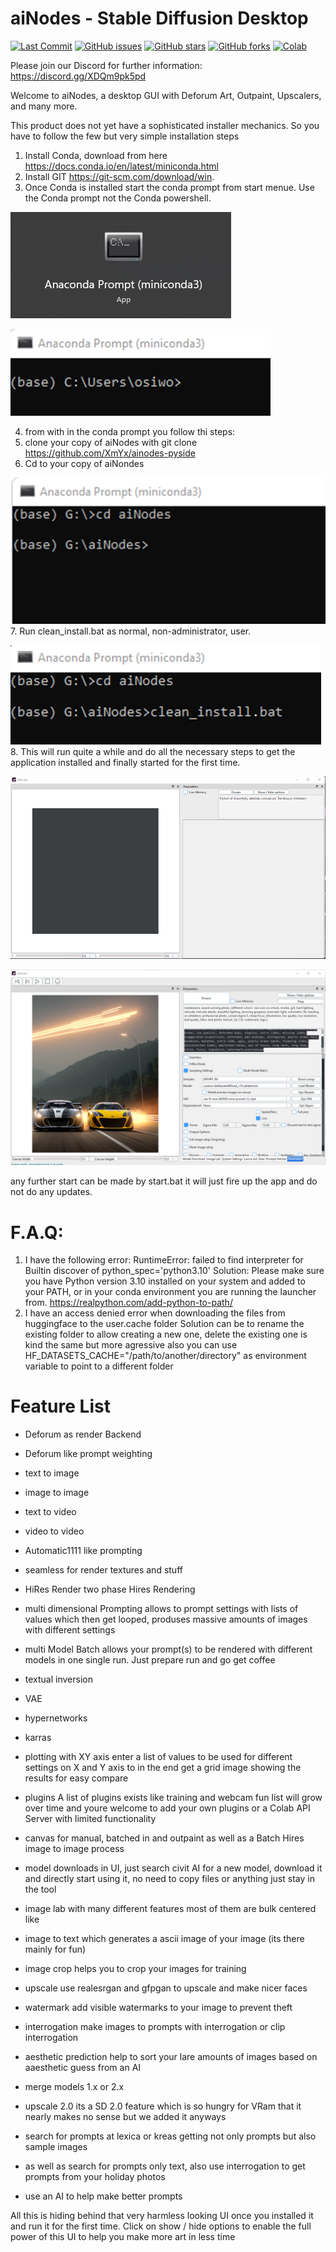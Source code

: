 # aiNodes - Stable Diffusion Desktop

<p align="left">
<a href="https://github.com/XmYx/ainodes-pyside/commits"><img alt="Last Commit" src="https://img.shields.io/github/last-commit/XmYx/ainodes-pyside"></a>
<a href="https://github.com/XmYx/ainodes-pyside/issues"><img alt="GitHub issues" src="https://img.shields.io/github/issues/XmYx/ainodes-pyside"></a>
<a href="https://github.com/XmYx/ainodes-pyside/stargazers"><img alt="GitHub stars" src="https://img.shields.io/github/stars/XmYx/ainodes-pyside"></a>
<a href="https://github.com/XmYx/ainodes-pyside/network"><img alt="GitHub forks" src="https://img.shields.io/github/forks/XmYx/ainodes-pyside"></a>
<a href="https://github.com/XmYx/ainodes-pyside/blob/main/aiNodes_webAPI_colab_v0_0_2_public.ipynb"><img alt="Colab" src="https://colab.research.google.com/assets/colab-badge.svg"></a>  
</p>

Please join our Discord for further information: https://discord.gg/XDQm9pk5pd

Welcome to aiNodes, a desktop GUI with Deforum Art, Outpaint, Upscalers, and many more.

This product does not yet have a sophisticated installer mechanics.
So you have to follow the few but very simple installation steps

1. Install Conda, download from here https://docs.conda.io/en/latest/miniconda.html
2. Install GIT https://git-scm.com/download/win.
3. Once Conda is installed start the conda prompt from start menue. Use the Conda prompt not the Conda powershell.

![img.png](installImages/img_c.png)

![img.png](installImages/img.png)

4. from with in the conda prompt you follow thi steps:
5. clone your copy of aiNodes with git clone https://github.com/XmYx/ainodes-pyside
6. Cd to your copy of aiNondes

![img.png](installImages/img2.png)
7.	Run clean_install.bat as normal, non-administrator, user.

![img.png](installImages/img3.png)
8. This will run quite a while and do all the necessary steps to get the application installed and finally started for the first time.

![img.png](installImages/img4.png)

![img.png](installImages/img_running.png)

any further start can be made by start.bat it will just fire up the app and do not do any updates.

# F.A.Q:

1. I have the following error: RuntimeError: failed to find interpreter for Builtin discover of python_spec='python3.10'
Solution: Please make sure you have Python version 3.10 installed on your system and added to your PATH, or in your conda environment you are running the launcher from.
https://realpython.com/add-python-to-path/
2. I have an access denied error when downloading the files from huggingface to the user\.cache folder
Solution can be to rename the existing folder to allow creating a new one, delete the existing one is kind the same but more agressive
also you can use HF_DATASETS_CACHE="/path/to/another/directory" as environment variable to point to a different folder

# Feature List
- Deforum as render Backend
- Deforum like prompt weighting
- text to image
- image to image
- text to video
- video to video
- Automatic1111 like prompting

- seamless for render textures and stuff
- HiRes Render two phase Hires Rendering
- multi dimensional Prompting allows to prompt settings with lists of values which then get looped, produses massive amounts of images with different settings
- multi Model Batch allows your prompt(s) to be rendered with different models in one single run. Just prepare run and go get coffee
- textual inversion 
- VAE
- hypernetworks
- karras
- plotting with XY axis enter a list of values to be used for different settings on X and Y axis to in the end get a grid image showing the results for easy compare
- plugins A list of plugins exists like training and webcam fun list will grow over time and youre welcome to add your own plugins or a Colab API Server with limited functionality
- canvas for manual, batched in and outpaint as well as a Batch Hires image to image process
- model downloads in UI, just search civit AI for a new model, download it and directly start using it, no need to copy files or anything just stay in the tool
- image lab with many different features most of them are bulk centered like
- image to text which generates a ascii image of your image (its there mainly for fun)
- image crop helps you to crop your images for training
- upscale use realesrgan and gfpgan to upscale and make nicer faces
- watermark add visible watermarks to your image to prevent theft
- interrogation make images to prompts with interrogation or clip interrogation
- aesthetic prediction help to sort your lare amounts of images based on aaesthetic guess from an AI
- merge models 1.x or 2.x
- upscale 2.0 its a SD 2.0 feature which is so hungry for VRam that it nearly makes no sense but we added it anyways
- search for prompts at lexica or kreas getting not only prompts but also sample images
- as well as search for prompts only text, also use interrogation to get prompts from your holiday photos
- use an AI to help make better prompts

All this is hiding behind that very harmless looking UI once you installed it and run it for the first time.
Click on show / hide options to enable the full power of this UI to help you make more art in less time






